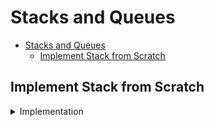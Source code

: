 # Stacks and Queues

- [Stacks and Queues](#stacks-and-queues)
  - [Implement Stack from Scratch](#implement-stack-from-scratch)

## Implement Stack from Scratch

<details>

  <summary>Implementation</summary>

1. Implement a stack using linked list

2. Implement a stack using array

</details>
